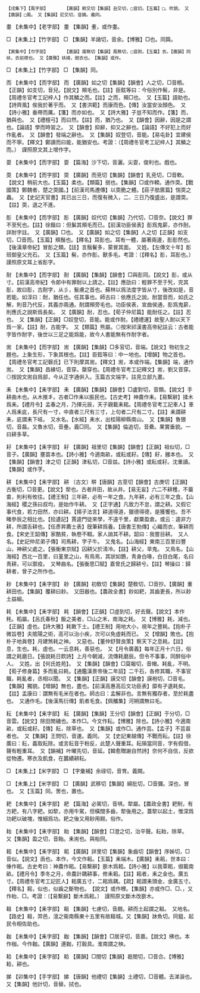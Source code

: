 <!-- { "loadSidebar": true } -->
	【戌集下】【風字部】		【廣韻】敕交切【集韻】丑交切，□音灱。【玉篇】□，吹貌。　又【廣韻】□風。　又【集韻】尼交切，音鐃。義同。

耋	【未集中】【老字部】	耋	【集韻】耊，或作耋。

□	【未集上】【竹字部】	□	【集韻】羊諸切，音余。【博雅】□也。同籅。

	【寅集中】【巾字部】		【廣韻】甫無切【集韻】風無切，□音跗。【玉篇】衣。【廣韻】同衭，衣前襟也。　又【廣雅】衭襓，劒衣也。　【集韻】或作。

□	【未集上】【竹字部】	□	【集韻】同。

而	【未集中】【而字部】	而	【廣韻】如之切【集韻】【韻會】人之切，□音栭。【正韻】如支切，音兒。【說文】頰毛也。【註】臣鉉等曰：今俗別作髵，非是。【周禮冬官考工記梓人】作其鱗之而。【註】之而，頰□也。　又【玉篇】語助也。【詩齊風】俟我於著乎而。　又【書洪範】而康而色。【傳】汝當安汝顏色。　又【詩小雅】垂帶而厲。【箋】而亦如也。　又【詩大雅】子豈不知而作。【箋】而，猶與也。　又【禮檀弓】而曰然。【註】而，猶乃也。　又【韻會】因辭，因是之謂也。【論語】學而時習之。　又【韻會】抑辭，抑又之辭也。【論語】不好犯上而好作亂者。　又【韻會】發端之辭也。　又【集韻】奴登切，音能。【易屯卦】宜建侯而不寧。【釋文】鄭讀而曰能，能猶安也。考證：〔【周禮冬官考工記梓人】其鱗之而。〕　謹照原文其上增作字。 

耍	【未集中】【而字部】	耍	【篇海】沙下切，音灑。尖耍，俊利也。戲也。

耎	【未集中】【而字部】	耎	【廣韻】而兗切【集韻】【韻會】乳兗切，□音軟。【說文】稍前大也。【玉篇】柔也。【類篇】弱也。【集韻】□或作輭。通作耎。【戰國策】鄭魏者，楚之耎國。】【前漢司馬遷傳】以耎脆之體。【莊子胠篋篇】惴耎之蟲。　又【史記天官書】其已出三日，而復有微入，二、三日乃復盛出，是謂耎。【註】耎，退之不進。

耏	【未集中】【而字部】	耏	【廣韻】奴代切【集韻】乃代切，□音奈。【說文】罪不至髠也。【註】徐鍇曰：但鬀其頰毛而已。【前漢功臣侯表】耏爲鬼薪，亦作耐。詳耐字註。　又【廣韻】□也。　又【廣韻】如之切【集韻】人之切【正韻】如支切，□音而。【玉篇】頰鬚也。【釋名】耳耏也。耳有一體，屬著兩邊，耏耏然也。【後漢章帝紀】冒耏之類。【註】言鬚鬢多，蒙冒其面。　又姓。【左傳文十年】耏班御皇父充石。　又【玉篇】髵，亦作耏。獸多毛。考證：〔【釋名】耏，耳耏也。〕　謹照原文耳上省耏字。 

耐	【未集中】【而字部】	耐	【廣韻】【集韻】【韻會】□與耏同。【說文】耏，或从寸。【前漢高帝紀】令郞中有罪耐以上請之。【註】應劭曰：輕罪不至于髠，完其耏，故曰耏，古耐字，从彡，髮膚之首也。蘇林以爲法度字皆从寸，後改如是，音若能。如淳曰：耐，猶任也。任其事也。師古曰：依應氏之說。耐當音而，如氏之解，則音乃代反，其義亦兩通。耐謂頰旁毛也。功臣侯表，宣曲侯通，耏爲鬼薪，則應氏之說斯爲長矣。　又【廣韻】耐，忍也。【荀子仲尼篇】能耐任之。【註】忍也。　又【集韻】【正韻】□奴登切，音能。能或作耐。【禮禮運】故聖人耐以天下爲一家。【註】耐，古能字。　又【類篇】熊屬。◎按宋祁漢書高帝紀註云：古者能字皆作耐字，後世以三足之能爲能，故今人書能無有作耐字者。

耑	【未集中】【而字部】	耑	【廣韻】【集韻】□多官切，音端。【說文】物初生之題也。上象生形，下象其根也。【註】臣鉉等曰：中一地也。【增韻】物之首也。【周禮冬官考工記磬氏】已下則摩其耑。【釋文】耑，本或作端。【集韻】端，通作耑。　又【集韻】昌緣切，音穿。罄穿也。【周禮冬官考工記釋文】耑，劉又音穿。◎按說文耑自爲部，今从正字通倂入。玉篇古文端字。註見立部九畫。

耒	【未集中】【耒字部】	耒	【廣韻】【集韻】【韻會】□盧對切，音類。【說文】手耕曲木也。从木推丯。古者□作耒以振民也。【古史考】神農作耒。【易繫辭】揉木爲耒。【禮月令】孟春之月，乃擇元辰，天子親載耒耜。【周禮冬官考工記車人】車人爲耒庛，長尺有一寸，中直者三尺有三寸，上句者二尺有二寸。【註】耒謂耕耒，庛謂耒下岐。　又水名。【水經】耒水，出桂陽柳縣南山。　又【集韻】魯猥切，音磊。又魯水切，音壘。義□同。　又【集韻】倫追切，音纍。果實垂貌。一曰耕多草。

耔	【未集中】【耒字部】	耔	【廣韻】祖里切【集韻】【韻會】【正韻】祖似切，□音子。【廣韻】壅苗本也。【詩小雅】今適南畝，或耘或耔。【傳】耔，雝本也。　又【集韻】【韻會】津之切【正韻】津私切，□音兹。【詩小雅】或耘或耔。沈重讀。　【集韻】或作芓。

耕	【未集中】【耒字部】	耕	〔古文〕畊【唐韻】古莖切【韻會】古庚切【正韻】古衡切，□音更。【說文】犂也。古者井田，故从井。【易无妄】六二不耕穫，不葘畬，則利有攸往。【禮王制】三年耕，必有一年之食。九年耕，必有三年之食。【山海經】稷之孫曰叔均，是始作牛耕。　又【正字通】凡致力不怠，謂之耕。又假它事代食，若力田然，亦曰耕。【揚子法言】耕道得道，獵德得德，是獲饗也。吾不睹參辰之相比也。【拾遺記】賈逵門徒來學，不遠千里，獻粟盈倉。或云：逵非力耕，所謂舌耕也。【任彥昇薦士表】旣筆耕爲養。【唐書王勃傳】心織而衣，筆耕而食。【宋史王韶傳】家酷貧，執卷不輟。家人誚其不耕。韶曰：我嘗目耕。　又人名。【史記仲尼弟子傳】司馬耕，字子牛。　又鬼名。【山海經】東南三百里曰豐山，神耕父處之。【張衡東京賦】囚耕父於淸冷。【註】耕父，旱鬼。　又鳥名。【山海經】西北一百里，曰堇里之山，有鳥焉，其狀如鵲，靑身白喙，白目白尾，名曰靑耕，可以禦疫。　又琴曲名。【張衡思□賦】嘉曾氏之歸耕兮。【註】琴操曰：歸耕者，曾子之所作也。

耖	【未集中】【耒字部】	耖	【廣韻】初敎切【集韻】楚敎切，□音抄。【廣韻】重耕田也。【集韻】覆耕曰耖。　又田器也。【農政全書】耖如耙，其齒更長，所以耖土益細。

耗	【未集中】【耒字部】	耗	【韻會】【正韻】□虛到切，好去聲。【說文】本作秏。稻屬。【呂氏春秋】飯之美者，□山之禾，南海之耗。　又【博雅】耗，減也。【正韻】虛也。【詩大雅】耗斁下土。【禮王制】用地大小，視年之豐耗。【抱朴子微旨卷】夫隂陽之術，高可以治小疾，次可以免虛耗而已。　又【增韻】敗也。【抱朴子地眞卷】月建煞耗之神。　又惡也。【董仲舒賢良策】察天下之息耗。【註】息，生也。耗，虛也。一云息耗，善惡也。　又【月令廣義】每年正月十六日，俗謂之耗磨日。【張說耗日飮詩】上月今朝減，流傳耗磨辰。但令不事事，同醉俗中人。　又姓。出【何氏姓苑】。　又【集韻】【韻會】□莫報切，音帽。耗亂，不明。【荀子修身篇】多而亂曰耗。【通鑑漢景帝後二年詔】二千石，各修其職，不事官職，耗亂者，丞相以聞。　又【集韻】【正韻】謨交切【韻會】謨袍切，□音毛。【集韻】獨貌。【增韻】無也，盡也。【前漢高惠高后文功臣表】靡有孑遺耗矣。【註】孟康曰：謂無有毛米在者也。師古曰：孟解非也。言無有獨存者，至於耗盡也。　又通作毛。【後漢馬衍傳】飢者毛食。【佩觿集】河朔謂無曰毛。

耘	【未集中】【耒字部】	耘	【廣韻】【集韻】王分切【韻會】【正韻】于分切，□音雲。【說文】除田閒穢也。本作□。今文作耘。【博雅】除也。【詩小雅】今適南畝，或耘或耔。【傳】耘，除草也。　又【集韻】或作□。通作芸。【孟子】不芸苗者也。　又【集韻】王問切，音運。義同。　又【史記東越傳】不戰而耘。【註】徐廣曰：耘，義取耘除。或言耘音于粉反，此楚人聲重耳。耘隕當同音，字有假借，聲有輕重耳。　又【韻補】叶曜先切，音延。【韓愈贈謝自然詩】奈何不自信，反欲從物遷。寒衣及飢食，在蠶績耕耘。

□	【未集上】【米字部】	□	【字彙補】余祿切，音育。義闕。

□	【未集上】【米字部】	□	【廣韻】武移切【集韻】綿批切，□音彌。深也，冒也。　又【玉篇】同。罟也，置也。

耙	【未集中】【耒字部】	耙	【篇海】必駕切，音埧。犂屬。【農政全書】耙制，有方耙，有八字耙。如犂，亦用牛駕，但橫闊多齒，犂後用之。蓋犂以起土，惟深爲功耙以破塊，惟細爲功。耙之後又用耖用耮。俗作。

耛	【未集中】【耒字部】	耛	【集韻】【韻會】□澄之切，治平聲。耘耛，除草。　又【集韻】盈之切，音飴。耒耑也。與枱同。

耜	【未集中】【耒字部】	耜	【廣韻】詳里切【集韻】象齒切【韻會】序姊切，□音似。【說文】臿也。本作，今文作耜。【玉篇】耒端木。【廣韻】耒耜，世本曰：倕作耜。古史考曰：神農作耜。【易繫辭】斵木爲耜。【詩小雅】以我覃耜，俶載南畝。【禮月令】季冬之月，命農計耦耕事，修耒耜。【註】耜者，耒之金也。廣五寸。【周禮冬官考工記匠人】耜廣五寸，二耜爲耦。【疏】耜謂耒頭金，金廣五寸。【釋名】耜，似也，似齒之斷物也。　【說文】或作梩。【集韻】亦或作□、□、，又作枱、□。考證：〔【易繫辭】斷木爲耜。〕　謹照原文斷木改斵木。 

耝	【未集中】【耒字部】	耝	【集韻】七慮切，音覻。耕而土起謂之耝。　又地名。【路史】耝，羿邑，澶之衞南縣東十五里有故耝城。又【集韻】牀魚切。同鉏，起民令相佐助也。

耞	【未集中】【耒字部】	耞	【集韻】【韻會】□居牙切，音嘉。【說文】柫也。本作枷。今作耞。【廣韻】連耞，打穀具。淮南謂之柍。

耠	【未集中】【耒字部】	耠	【廣韻】□閤切【集韻】曷閤切，□音合。【博雅】耠，耕也。

挮	【卯集中】【手字部】	挮	【唐韻】他禮切【集韻】土禮切，□音體。去涕淚也。　又【集韻】他計切，音替。拭也。

